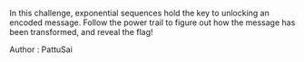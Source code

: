In this challenge, exponential sequences hold the key to unlocking an encoded message. Follow the power trail to figure out how the message has been transformed, and reveal the flag!

Author : PattuSai
